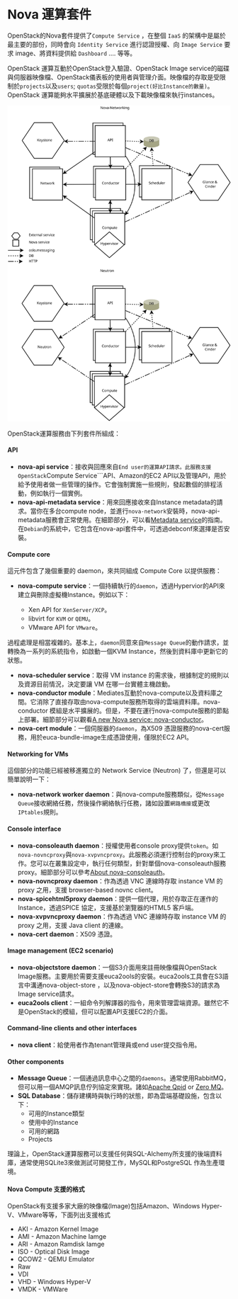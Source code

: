 # Nova 運算套件
OpenStack的Nova套件提供了```Compute Service``` ，在整個 ```IaaS``` 的架構中是屬於最主要的部份，同時會向 ```Identity Service``` 進行認證授權、向 ````Image Service```` 要求 image、將資料提供給 ````Dashboard```` …. 等等。

OpenStack 運算互動於OpenStack登入驗證、OpenStack Image service的磁碟與伺服器映像檔、OpenStack儀表板的使用者與管理介面。映像檔的存取是受限制於```projects```以及```users```; ```quotas```受限於每個```project(好比Instance的數量)```。OpenStack 運算能夠水平擴展於基底硬體以及下載映像檔來執行instances。

![架構圖](images/nova_architecture.svg)

OpenStack運算服務由下列套件所組成：

#### API
* **nova-api service**：接收與回應來自```End user的運算API請求。此服務支援OpenStack```Compute Service```API、Amazon的EC2 API以及管理API，用於給予使用者做一些管理的操作。它會強制實施一些規則，發起數個的排程活動，例如執行一個實例。
* **nova-api-metadata service**：用來回應接收來自Instance metadata的請求。當你在多台compute node，並進行```nova-network```安裝時，nova-api-metadata服務會正常使用。在細節部分，可以看[Metadata service](http://docs.openstack.org/admin-guide-cloud/content/section_metadata-service.html)的指南。在```Debian```的系統中，它包含在nova-api套件中，可透過debconf來選擇是否安裝。

#### Compute core
這元件包含了幾個重要的 daemon，來共同組成 Compute Core 以提供服務：
* **nova-compute service**：一個持續執行的```daemon```，透過Hypervior的API來建立與刪除虛擬機Instance。例如以下：

    * Xen API for ```XenServer/XCP```。
    * libvirt for ```KVM``` or ```QEMU```。
    * VMware API for ```VMware```。

 過程處理是相當複雜的。基本上，```daemon```同意來自```Message Queue```的動作請求，並轉換為一系列的系統指令，如啟動一個KVM Instance，然後到資料庫中更新它的狀態。
* **nova-scheduler service**：取得 VM instance 的需求後，根據制定的規則以及資源目前情況，決定要讓 VM 在哪一台實體主機啟動。
* **nova-conductor module**：Mediates互動於nova-compute以及資料庫之間。它消除了直接存取由nova-compute服務所取得的雲端資料庫。nova-conductor 模組是水平擴展的。但是，不要在運行nova-compute服務的節點上部署。細節部分可以觀看[A new Nova service: nova-conductor](http://blog.russellbryant.net/2012/11/19/a-new-nova-service-nova-conductor/)。
* **nova-cert module**：一個伺服器的```daemon```，為X509 憑證服務的nova-cert服務，用於euca-bundle-image生成憑證使用，僅限於EC2 API。

#### Networking for VMs
這個部分的功能已經被移進獨立的 Network Service (Neutron) 了，但還是可以簡單說明一下：
* **nova-network worker daemon**：與nova-compute服務類似，從```Message Queue```接收網絡任務，然後操作網絡執行任務，諸如設置```網路橋接```或更改```IPtables```規則。

#### Console interface
* **nova-consoleauth daemon**：授權使用者console proxy提供```token```。如```nova-novncproxy```與```nova-xvpvncproxy```。此服務必須運行控制台的proxy來工作。您可以在叢集設定中，執行任何類型，針對單個nova-consoleauth服務proxy。細節部分可以參考[About nova-consoleauth](http://docs.openstack.org/admin-guide-cloud/content/about-nova-consoleauth.html)。
* **nova-novncproxy daemon**：作為透過 VNC 連線時存取 instance VM 的 proxy 之用，支援 browser-based novnc client。
* **nova-spicehtml5proxy daemon**：提供一個代理，用於存取正在運作的Instance，透過SPICE 協定，支援基於瀏覽器的HTML5 客戶端。
* **nova-xvpvncproxy daemon**：作為透過 VNC 連線時存取 instance VM 的 proxy 之用，支援 Java client 的連線。
* **nova-cert daemon**：X509 憑證。

#### Image management (EC2 scenario)
* **nova-objectstore daemon**：一個S3介面用來註冊映像檔與OpenStack Image服務。主要用於需要支援euca2ools的安裝。euca2ools工具會在S3語言中溝通nova-object-store ，以及nova-object-store會轉換S3的請求為Image service請求。
* **euca2ools client**：一組命令列解譯器的指令，用來管理雲端資源。雖然它不是OpenStack的模組，但可以配置API支援EC2的介面。


#### Command-line clients and other interfaces
* **nova client**：給使用者作為tenant管理員或end user提交指令用。

#### Other components
* **Message Queue**：一個通過訊息中心之間的```daemons```。通常使用RabbitMQ，但可以用一個AMQP訊息佇列協定來實現。諸如[Apache Qpid](http://qpid.apache.org/) or [Zero MQ](http://zeromq.org/)。
* **SQL Database**：儲存建構時與執行時的狀態，即為雲端基礎設施，包含以下：
    * 可用的Instance類型
    * 使用中的Instance
    * 可用的網路
    * Projects

 理論上，OpenStack運算服務可以支援任何與SQL-Alchemy所支援的後端資料庫，通常使用SQLite3來做測試可開發工作，MySQL和PostgreSQL 作為生產環境。

#### Nova Compute 支援的格式
OpenStack有支援多家大廠的映像檔(Image)包括Amazon、Windows Hyper-V、VMware等等，下面列出支援格式
* AKI - Amazon Kernel Image
* AMI - Amazon Machine Iamge
* ARI - Amazon Ramdisk Iamge
* ISO - Optical Disk Image
* QCOW2 - QEMU Emulator
* Raw
* VDI
* VHD - Windows Hyper-V
* VMDK - VMWare